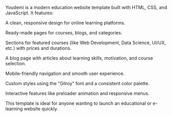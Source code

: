 Youdemi is a modern education website template built with HTML, CSS, and JavaScript. It features:

A clean, responsive design for online learning platforms.

Ready-made pages for courses, blogs, and categories.

Sections for featured courses (like Web Development, Data Science, UI/UX, etc.) with prices and durations.

A blog page with articles about learning skills, motivation, and course selection.

Mobile-friendly navigation and smooth user experience.

Custom styles using the "Gilroy" font and a consistent color palette.

Interactive features like preloader animation and responsive menus.

This template is ideal for anyone wanting to launch an educational or e-learning website quickly.
